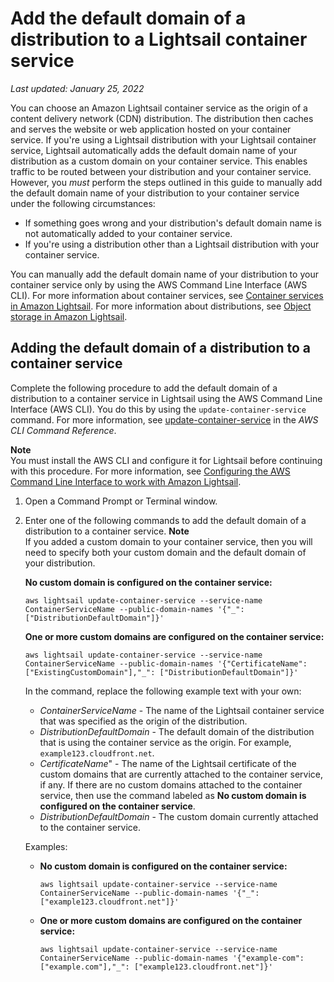 # Add the default domain of a distribution to a Lightsail container service<a name="amazon-lightsail-adding-distribution-default-domain-to-container-service"></a>

 *Last updated: January 25, 2022* 

You can choose an Amazon Lightsail container service as the origin of a content delivery network \(CDN\) distribution\. The distribution then caches and serves the website or web application hosted on your container service\. If you're using a Lightsail distribution with your Lightsail container service, Lightsail automatically adds the default domain name of your distribution as a custom domain on your container service\. This enables traffic to be routed between your distribution and your container service\. However, you *must* perform the steps outlined in this guide to manually add the default domain name of your distribution to your container service under the following circumstances:
+ If something goes wrong and your distribution's default domain name is not automatically added to your container service\.
+ If you're using a distribution other than a Lightsail distribution with your container service\.

You can manually add the default domain name of your distribution to your container service only by using the AWS Command Line Interface \(AWS CLI\)\. For more information about container services, see [Container services in Amazon Lightsail](amazon-lightsail-container-services.md)\. For more information about distributions, see [Object storage in Amazon Lightsail](buckets-in-amazon-lightsail.md)\.

## Adding the default domain of a distribution to a container service<a name="adding-distribution-default-domain-to-container-service"></a>

Complete the following procedure to add the default domain of a distribution to a container service in Lightsail using the AWS Command Line Interface \(AWS CLI\)\. You do this by using the `update-container-service` command\. For more information, see [update\-container\-service](https://docs.aws.amazon.com/cli/latest/reference/lightsail/update-container-service.html) in the *AWS CLI Command Reference*\.

**Note**  
You must install the AWS CLI and configure it for Lightsail before continuing with this procedure\. For more information, see [Configuring the AWS Command Line Interface to work with Amazon Lightsail](lightsail-how-to-set-up-and-configure-aws-cli.md)\.

1. Open a Command Prompt or Terminal window\.

1. Enter one of the following commands to add the default domain of a distribution to a container service\.
**Note**  
If you added a custom domain to your container service, then you will need to specify both your custom domain and the default domain of your distribution\.

   **No custom domain is configured on the container service:**

   ```
   aws lightsail update-container-service --service-name ContainerServiceName --public-domain-names '{"_": ["DistributionDefaultDomain"]}'
   ```

   **One or more custom domains are configured on the container service:**

   ```
   aws lightsail update-container-service --service-name ContainerServiceName --public-domain-names '{"CertificateName": ["ExistingCustomDomain"],"_": ["DistributionDefaultDomain"]}'
   ```

   In the command, replace the following example text with your own:
   + *ContainerServiceName* \- The name of the Lightsail container service that was specified as the origin of the distribution\.
   + *DistributionDefaultDomain* \- The default domain of the distribution that is using the container service as the origin\. For example, `example123.cloudfront.net`\.
   + *CertificateName*" \- The name of the Lightsail certificate of the custom domains that are currently attached to the container service, if any\. If there are no custom domains attached to the container service, then use the command labeled as **No custom domain is configured on the container service**\.
   + *DistributionDefaultDomain* \- The custom domain currently attached to the container service\.

   Examples:
   + **No custom domain is configured on the container service:**

     ```
     aws lightsail update-container-service --service-name ContainerServiceName --public-domain-names '{"_": ["example123.cloudfront.net"]}'
     ```
   + **One or more custom domains are configured on the container service:**

     ```
     aws lightsail update-container-service --service-name ContainerServiceName --public-domain-names '{"example-com": ["example.com"],"_": ["example123.cloudfront.net"]}'
     ```